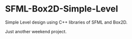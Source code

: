 # SFML-Box2D-Simple-Level
Simple Level design using C++ libraries of SFML and Box2D.

Just another weekend project.
